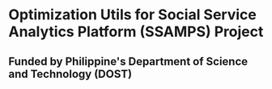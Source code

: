 # Optimization Utils for Social Service Analytics Platform (SSAMPS) Project
## Funded by Philippine's Department of Science and Technology (DOST)
